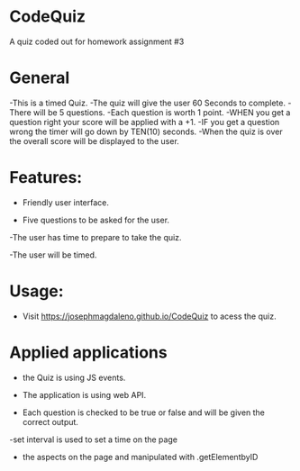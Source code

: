 # CodeQuiz
A quiz coded out for homework assignment #3

# General
-This is a timed Quiz.
-The quiz will give the user 60 Seconds to complete.
-There will be 5 questions.
-Each question is worth 1 point.
-WHEN you get a question right your score will be applied with a +1.
-IF you get a question wrong the timer will go down by TEN(10) seconds.
-When the quiz is over the overall score will be displayed to the user.

# Features:
- Friendly user interface.

- Five questions to be asked for the user.

-The user has time to prepare to take the quiz.

-The user will be timed.


# Usage:
- Visit https://josephmagdaleno.github.io/CodeQuiz to acess the quiz.

# Applied applications
- the Quiz is using JS events.

- The application is using web API.

- Each question is checked to be true or false and will be given the correct output.

-set interval is used to set a time on the page

- the aspects on the page and manipulated with .getElementbyID
